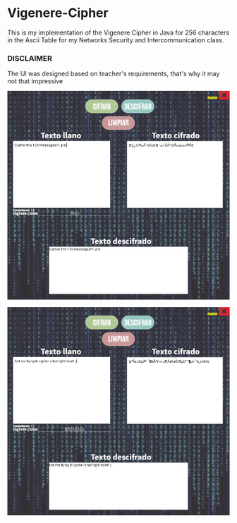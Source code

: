 # Vigenere-Cipher

This is my implementation of the Vigenere Cipher in Java for 256 characters in the Ascii Table for my Networks Security and Intercommunication class.

### DISCLAIMER ###
The UI was designed based on teacher's requirements, that's why it may not that impressive

![](pics/img1.PNG)

![](pics/img2.PNG)
